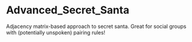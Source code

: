 # Advanced_Secret_Santa
Adjacency matrix-based approach to secret santa. Great for social groups with (potentially unspoken) pairing rules!
